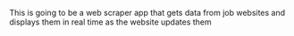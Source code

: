 This is going to be a web scraper app that gets data from job websites and displays them in real time as the website updates them
